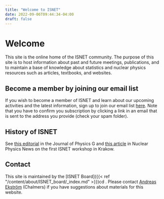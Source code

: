 ```yaml
---
title: "Welcome to ISNET"
date: 2022-09-06T09:44:34-04:00
draft: false
---
```

# Welcome

This site is the online home of the ISNET community. The purpose of this site is to host information about past and future meetings, publications, and to maintain a base of knowledge about statistics and nuclear physics resources such as articles, textbooks, and websites.

## Become a member by joining our email list

If you wish to become a member of ISNET and learn about our upcoming activities and the latest information, sign up to join our email list [here](https://lists.chalmers.se/mailman/listinfo/isnet). Note that you have to confirm you subscription by clicking a link in an email that is sent to the address you provide (check your spam folder). 

## History of ISNET

See [this editorial](https://iopscience.iop.org/article/10.1088/0954-3899/42/3/030301) in the Journal of Physics G and [this article](https://doi.org/10.1080/10619127.2013.793104) in Nuclear Physics News on the first ISNET workshop in Krakow.

## Contact

This site is maintained by the [ISNET Board]({{< ref
"/content/about/ISNET_board/_index.md" >}})cd . Please contact [Andreas
Ekström](mailto:andreas.ekstrom@chalmers.se) (Chalmers) if you have
suggestions about materials for this website.